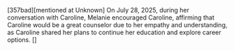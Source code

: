 [357bad][mentioned at Unknown] On July 28, 2025, during her conversation with Caroline, Melanie encouraged Caroline, affirming that Caroline would be a great counselor due to her empathy and understanding, as Caroline shared her plans to continue her education and explore career options. []
